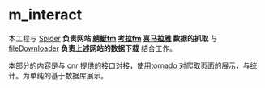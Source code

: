 # m_interact 

本工程与 [Spider](https://github.com/wxyBUPT/sxs_spider) **负责网站 [蜻蜓fm](http://www.qingtingfm.com)  [考拉fm](http://www.kaolafm.com) [喜马拉雅](http://www.ximalaya.com) 数据的抓取** 与 [fileDownloader](https://github.com/wxyBUPT/fileDownloader) **负责上述网站的数据下载** 结合工作。

本部分的内容是与 cnr 提供的接口对接，使用tornado 对爬取页面的展示，与统计。为单纯的基于数据库展示。
